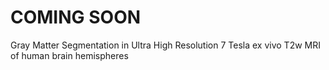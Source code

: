 # COMING SOON
Gray Matter Segmentation in Ultra High Resolution 7 Tesla ex vivo T2w MRI of human brain hemispheres
